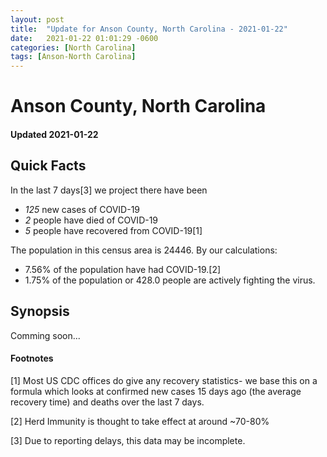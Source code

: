 ```yaml
---
layout: post
title:  "Update for Anson County, North Carolina - 2021-01-22"
date:   2021-01-22 01:01:29 -0600
categories: [North Carolina]
tags: [Anson-North Carolina]
---
```


# Anson County, North Carolina
#### Updated 2021-01-22

## Quick Facts

In the last 7 days[3] we project there have been
- *125* new cases of COVID-19
- *2* people have died of COVID-19
- *5* people have recovered from COVID-19[1]

The population in this census area is 24446. By our calculations:
- 7.56% of the population have had COVID-19.[2]
- 1.75% of the population or 428.0 people are actively fighting the virus.

## Synopsis

Comming soon...


#### Footnotes

[1] Most US CDC offices do give any recovery statistics- we base this on a formula which looks at confirmed new cases
15 days ago (the average recovery time) and deaths over the last 7 days.

[2] Herd Immunity is thought to take effect at around ~70-80%

[3] Due to reporting delays, this data may be incomplete.
 
    